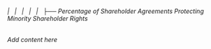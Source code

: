 ###### |   |   |   |   |   ├── Percentage of Shareholder Agreements Protecting Minority Shareholder Rights

*Add content here*